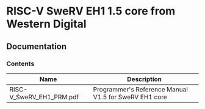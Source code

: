 # RISC-V SweRV EH1 1.5 core from Western Digital

## Documentation

### Contents
Name                     | Description
----------------------   | ------------------------------
RISC-V_SweRV_EH1_PRM.pdf | Programmer's Reference Manual V1.5 for SweRV EH1 core
